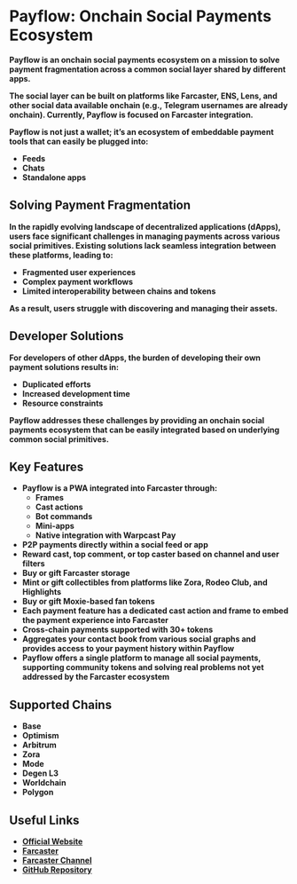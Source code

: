 # Payflow: Onchain Social Payments Ecosystem

**Payflow is an onchain social payments ecosystem on a mission to solve payment fragmentation across a common social layer shared by different apps.**

**The social layer can be built on platforms like Farcaster, ENS, Lens, and other social data available onchain (e.g., Telegram usernames are already onchain). Currently, Payflow is focused on Farcaster integration.**

**Payflow is not just a wallet; it’s an ecosystem of embeddable payment tools that can easily be plugged into:**
- **Feeds**
- **Chats**
- **Standalone apps**

## Solving Payment Fragmentation

**In the rapidly evolving landscape of decentralized applications (dApps), users face significant challenges in managing payments across various social primitives. Existing solutions lack seamless integration between these platforms, leading to:**
- **Fragmented user experiences**
- **Complex payment workflows**
- **Limited interoperability between chains and tokens**

**As a result, users struggle with discovering and managing their assets.**

## Developer Solutions

**For developers of other dApps, the burden of developing their own payment solutions results in:**
- **Duplicated efforts**
- **Increased development time**
- **Resource constraints**

**Payflow addresses these challenges by providing an onchain social payments ecosystem that can be easily integrated based on underlying common social primitives.**

## Key Features

- **Payflow is a PWA integrated into Farcaster through:**
  - **Frames**
  - **Cast actions**
  - **Bot commands**
  - **Mini-apps**
  - **Native integration with Warpcast Pay**
- **P2P payments directly within a social feed or app**
- **Reward cast, top comment, or top caster based on channel and user filters**
- **Buy or gift Farcaster storage**
- **Mint or gift collectibles from platforms like Zora, Rodeo Club, and Highlights**
- **Buy or gift Moxie-based fan tokens**
- **Each payment feature has a dedicated cast action and frame to embed the payment experience into Farcaster**
- **Cross-chain payments supported with 30+ tokens**
- **Aggregates your contact book from various social graphs and provides access to your payment history within Payflow**
- **Payflow offers a single platform to manage all social payments, supporting community tokens and solving real problems not yet addressed by the Farcaster ecosystem**

## Supported Chains

- **Base**
- **Optimism**
- **Arbitrum**
- **Zora**
- **Mode**
- **Degen L3**
- **Worldchain**
- **Polygon**

## Useful Links

- [**Official Website**](https://payflow.me)
- [**Farcaster**](https://warpcast.com/sinaver.eth)
- [**Farcaster Channel**](https://warpcast.com/~/channel/payflow)
- [**GitHub Repository**](https://github.com/sidrisov/payflow)
